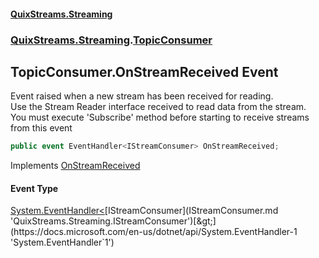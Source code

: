 #### [QuixStreams.Streaming](index.md 'index')
### [QuixStreams.Streaming](QuixStreams.Streaming.md 'QuixStreams.Streaming').[TopicConsumer](TopicConsumer.md 'QuixStreams.Streaming.TopicConsumer')

## TopicConsumer.OnStreamReceived Event

Event raised when a new stream has been received for reading.  
Use the Stream Reader interface received to read data from the stream.  
You must execute 'Subscribe' method before starting to receive streams from this event

```csharp
public event EventHandler<IStreamConsumer> OnStreamReceived;
```

Implements [OnStreamReceived](ITopicConsumer.OnStreamReceived.md 'QuixStreams.Streaming.ITopicConsumer.OnStreamReceived')

#### Event Type
[System.EventHandler&lt;](https://docs.microsoft.com/en-us/dotnet/api/System.EventHandler-1 'System.EventHandler`1')[IStreamConsumer](IStreamConsumer.md 'QuixStreams.Streaming.IStreamConsumer')[&gt;](https://docs.microsoft.com/en-us/dotnet/api/System.EventHandler-1 'System.EventHandler`1')
